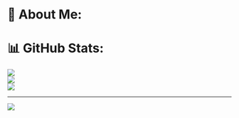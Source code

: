 # 💫 About Me:

# 📊 GitHub Stats:
![](https://github-readme-stats.vercel.app/api?username=Hansika-26&theme=dark&hide_border=false&include_all_commits=false&count_private=false)<br/>
![](https://nirzak-streak-stats.vercel.app/?user=Hansika-26&theme=dark&hide_border=false)<br/>
![](https://github-readme-stats.vercel.app/api/top-langs/?username=Hansika-26&theme=dark&hide_border=false&include_all_commits=false&count_private=false&layout=compact)

---
[![](https://visitcount.itsvg.in/api?id=Hansika-26&icon=0&color=0)](https://visitcount.itsvg.in)

<!-- Proudly created with GPRM ( https://gprm.itsvg.in ) -->
